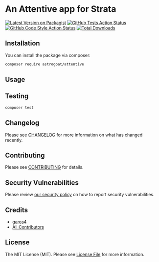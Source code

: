 # An Attentive app for Strata

[![Latest Version on Packagist](https://img.shields.io/packagist/v/astrogoat/attentive.svg?style=flat-square)](https://packagist.org/packages/astrogoat/attentive)
[![GitHub Tests Action Status](https://img.shields.io/github/workflow/status/astrogoat/attentive/run-tests?label=tests)](https://github.com/astrogoat/attentive/actions?query=workflow%3Arun-tests+branch%3Amain)
[![GitHub Code Style Action Status](https://img.shields.io/github/workflow/status/astrogoat/attentive/Check%20&%20fix%20styling?label=code%20style)](https://github.com/astrogoat/attentive/actions?query=workflow%3A"Check+%26+fix+styling"+branch%3Amain)
[![Total Downloads](https://img.shields.io/packagist/dt/astrogoat/attentive.svg?style=flat-square)](https://packagist.org/packages/astrogoat/attentive)

## Installation

You can install the package via composer:

```bash
composer require astrogoat/attentive
```

## Usage



## Testing

```bash
composer test
```

## Changelog

Please see [CHANGELOG](CHANGELOG.md) for more information on what has changed recently.

## Contributing

Please see [CONTRIBUTING](.github/CONTRIBUTING.md) for details.

## Security Vulnerabilities

Please review [our security policy](../../security/policy) on how to report security vulnerabilities.

## Credits

- [garos4](https://github.com/astrogoat)
- [All Contributors](../../contributors)



## License

The MIT License (MIT). Please see [License File](LICENSE.md) for more information.
